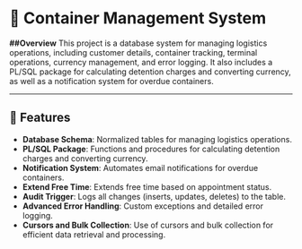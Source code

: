 # 🚢 Container Management System

**##Overview**
This project is a database system for managing logistics operations, including customer details, container tracking, terminal operations, currency management, and error logging. It also includes a PL/SQL package for calculating detention charges and converting currency, as well as a notification system for overdue containers.

---

## 📜 Features
- **Database Schema**: Normalized tables for managing logistics operations.
- **PL/SQL Package**: Functions and procedures for calculating detention charges and converting currency.
- **Notification System**: Automates email notifications for overdue containers.
- **Extend Free Time**: Extends free time based on appointment status.
- **Audit Trigger**: Logs all changes (inserts, updates, deletes) to the table.
- **Advanced Error Handling**: Custom exceptions and detailed error logging.
- **Cursors and Bulk Collection**: Use of cursors and bulk collection for efficient data retrieval and processing.

